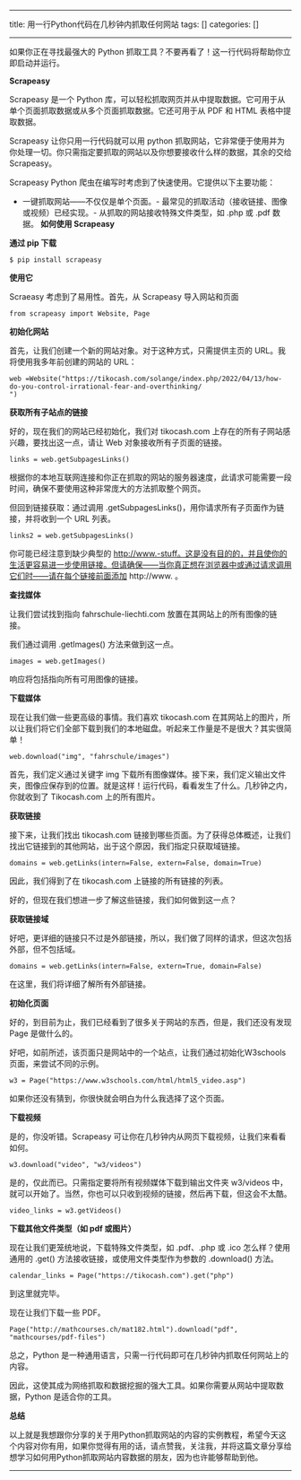 
--- 
title:  用一行Python代码在几秒钟内抓取任何网站 
tags: []
categories: [] 

---
如果你正在寻找最强大的 Python 抓取工具？不要再看了！这一行代码将帮助你立即启动并运行。

**Scrapeasy**

Scrapeasy 是一个 Python 库，可以轻松抓取网页并从中提取数据。它可用于从单个页面抓取数据或从多个页面抓取数据。它还可用于从 PDF 和 HTML 表格中提取数据。

Scrapeasy 让你只用一行代码就可以用 python 抓取网站，它非常便于使用并为你处理一切。你只需指定要抓取的网站以及你想要接收什么样的数据，其余的交给 Scrapeasy。

Scrapeasy Python 爬虫在编写时考虑到了快速使用。它提供以下主要功能：
- 一键抓取网站——不仅仅是单个页面。- 最常见的抓取活动（接收链接、图像或视频）已经实现。- 从抓取的网站接收特殊文件类型，如 .php 或 .pdf 数据。
**如何使用 Scrapeasy**

**通过 pip 下载**

```
$ pip install scrapeasy
```

**使用它**

Scraeasy 考虑到了易用性。首先，从 Scrapeasy 导入网站和页面

```
from scrapeasy import Website, Page
```

**初始化网站**

首先，让我们创建一个新的网站对象。对于这种方式，只需提供主页的 URL。我将使用我多年前创建的网站的 URL：

```
web =Website("https://tikocash.com/solange/index.php/2022/04/13/how-do-you-control-irrational-fear-and-overthinking/
")
```

**获取所有子站点的链接**

好的，现在我们的网站已经初始化，我们对 tikocash.com 上存在的所有子网站感兴趣，要找出这一点，请让 Web 对象接收所有子页面的链接。

```
links = web.getSubpagesLinks()
```

根据你的本地互联网连接和你正在抓取的网站的服务器速度，此请求可能需要一段时间，确保不要使用这种非常庞大的方法抓取整个网页。

但回到链接获取：通过调用 .getSubpagesLinks()，用你请求所有子页面作为链接，并将收到一个 URL 列表。

```
links2 = web.getSubpagesLinks()
```

你可能已经注意到缺少典型的 http://www.-stuff。这是没有目的的，并且使你的生活更容易进一步使用链接。但请确保——当你真正想在浏览器中或通过请求调用它们时——请在每个链接前面添加 http://www. 。

**查找媒体**

让我们尝试找到指向 fahrschule-liechti.com 放置在其网站上的所有图像的链接。

我们通过调用 .getImages() 方法来做到这一点。

```
images = web.getImages()
```

响应将包括指向所有可用图像的链接。

**下载媒体**

现在让我们做一些更高级的事情。我们喜欢 tikocash.com 在其网站上的图片，所以让我们将它们全部下载到我们的本地磁盘。听起来工作量是不是很大？其实很简单！

```
web.download("img", "fahrschule/images")
```

首先，我们定义通过关键字 img 下载所有图像媒体。接下来，我们定义输出文件夹，图像应保存到的位置。就是这样！运行代码，看看发生了什么。几秒钟之内，你就收到了 Tikocash.com 上的所有图片。

**获取链接**

接下来，让我们找出 tikocash.com 链接到哪些页面。为了获得总体概述，让我们找出它链接到的其他网站，出于这个原因，我们指定只获取域链接。

```
domains = web.getLinks(intern=False, extern=False, domain=True)
```

因此，我们得到了在 tikocash.com 上链接的所有链接的列表。

好的，但现在我们想进一步了解这些链接，我们如何做到这一点？

**获取链接域**

好吧，更详细的链接只不过是外部链接，所以，我们做了同样的请求，但这次包括外部，但不包括域。

```
domains = web.getLinks(intern=False, extern=True, domain=False)
```

在这里，我们将详细了解所有外部链接。

**初始化页面**

好的，到目前为止，我们已经看到了很多关于网站的东西，但是，我们还没有发现 Page 是做什么的。

好吧，如前所述，该页面只是网站中的一个站点，让我们通过初始化W3schools页面，来尝试不同的示例。

```
w3 = Page("https://www.w3schools.com/html/html5_video.asp")
```

如果你还没有猜到，你很快就会明白为什么我选择了这个页面。

**下载视频**

是的，你没听错。Scrapeasy 可让你在几秒钟内从网页下载视频，让我们来看看如何。

```
w3.download("video", "w3/videos")
```

是的，仅此而已。只需指定要将所有视频媒体下载到输出文件夹 w3/videos 中，就可以开始了。当然，你也可以只收到视频的链接，然后再下载，但这会不太酷。

```
video_links = w3.getVideos()
```

**下载其他文件类型（如 pdf 或图片）**

现在让我们更笼统地说，下载特殊文件类型，如 .pdf、.php 或 .ico 怎么样？使用通用的 .get() 方法接收链接，或使用文件类型作为参数的 .download() 方法。

```
calendar_links = Page("https://tikocash.com").get("php")
```

到这里就完毕。

现在让我们下载一些 PDF。

```
Page("http://mathcourses.ch/mat182.html").download("pdf", "mathcourses/pdf-files")
```

总之，Python 是一种通用语言，只需一行代码即可在几秒钟内抓取任何网站上的内容。

因此，这使其成为网络抓取和数据挖掘的强大工具。如果你需要从网站中提取数据，Python 是适合你的工具。

**总结**

以上就是我想跟你分享的关于用Python抓取网站的内容的实例教程，希望今天这个内容对你有用，如果你觉得有用的话，请点赞我，关注我，并将这篇文章分享给想学习如何用Python抓取网站内容数据的朋友，因为也许能够帮助到他。
- - - 